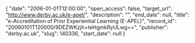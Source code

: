 {
  "date": "2006-01-01T12:00:00", 
  "open_access": false, 
  "target_url": "http://www.derby.ac.uk/e-apel/", 
  "description": "", 
  "end_date": null, 
  "title": "e-Accreditation of Prior Experiential Learning (E-APEL)", 
  "record_id": "20060101T120000/9DEZWKzjh+teHgmkRyULwg==", 
  "publisher": "derby.ac.uk", 
  "slug": 140336, 
  "start_date": null
}

